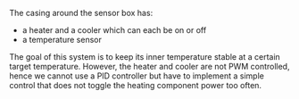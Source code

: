 The casing around the sensor box has:
* a heater and a cooler which can each be on or off
* a temperature sensor

The goal of this system is to keep its inner temperature stable at a certain target temperature. However, the heater and cooler are not PWM controlled, hence we cannot use a PID controller but have to implement a simple control that does not toggle the heating component power too often.